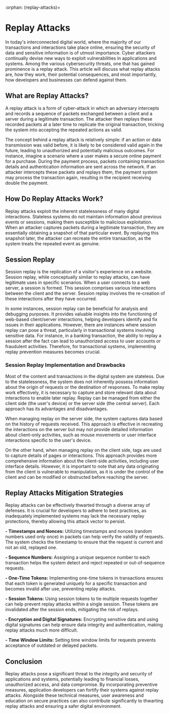 :orphan:
(replay-attacks)=

# Replay Attacks

In today's interconnected digital world, where the majority of our transactions and interactions take place online, ensuring the security of data and sensitive information is of utmost importance. Cyber attackers continually devise new ways to exploit vulnerabilities in applications and systems. Among the various cybersecurity threats, one that has gained prominence is a replay attack. This article will discuss what replay attacks are, how they work, their potential consequences, and most importantly, how developers and businesses can defend against them.

## What are Replay Attacks?

A replay attack is a form of cyber-attack in which an adversary intercepts and records a sequence of packets exchanged between a client and a server during a legitimate transaction. The attacker then replays these recorded packets at a later time to replicate the original transaction, tricking the system into accepting the repeated actions as valid.

The concept behind a replay attack is relatively simple: if an action or data transmission was valid before, it is likely to be considered valid again in the future, leading to unauthorized and potentially malicious outcomes. For instance, imagine a scenario where a user makes a secure online payment for a purchase. During the payment process, packets containing transaction details and authentication information are sent across the network. If an attacker intercepts these packets and replays them, the payment system may process the transaction again, resulting in the recipient receiving double the payment.

## How Do Replay Attacks Work?

Replay attacks exploit the inherent statelessness of many digital interactions. Stateless systems do not maintain information about previous events or sessions, making them susceptible to malicious exploitation. When an attacker captures packets during a legitimate transaction, they are essentially obtaining a snapshot of that particular event. By replaying this snapshot later, the attacker can recreate the entire transaction, as the system treats the repeated event as genuine.

## Session Replay

Session replay is the replication of a visitor's experience on a website. Session replay, while conceptually similar to replay attacks, can have legitimate uses in specific scenarios. When a user connects to a web server, a session is formed. This session comprises various interactions between the client and the server. Session replay involves the re-creation of these interactions after they have occurred.

In some instances, session replay can be beneficial for analysis and debugging purposes. It provides valuable insights into the functioning of web-based client/server interactions, helping developers identify and fix issues in their applications. However, there are instances where session replay can pose a threat, particularly in transactional systems involving sensitive data. For instance, in a banking transaction, the ability to replay a session after the fact can lead to unauthorized access to user accounts or fraudulent activities. Therefore, for transactional systems, implementing replay prevention measures becomes crucial.

### Session Replay Implementation and Drawbacks

Most of the content and transactions in the digital system are stateless. Due to the statelessness, the system does not inherently possess information about the origin of requests or the destination of responses. To make replay work effectively, it is necessary to capture and store relevant data about interactions to enable later replay. Replay can be managed from either the client side (the user's device) or the server side (the central server). Each approach has its advantages and disadvantages.

When managing replay on the server side, the system captures data based on the history of requests received. This approach is effective in recreating the interactions on the server but may not provide detailed information about client-only activities, such as mouse movements or user interface interactions specific to the user's device.

On the other hand, when managing replay on the client side, tags are used to capture details of pages or interactions. This approach provides more comprehensive information about the client-side activities, including user interface details. However, it is important to note that any data originating from the client is vulnerable to manipulation, as it is under the control of the client and can be modified or obstructed before reaching the server.

## Replay Attacks Mitigation Strategies

Replay attacks can be effectively thwarted through a diverse array of defenses. It is crucial for developers to adhere to best practices, as inadequately implemented systems may lack the necessary replay protections, thereby allowing this attack vector to persist.

**- Timestamps and Nonces:** Utilizing timestamps and nonces (random numbers used only once) in packets can help verify the validity of requests. The system checks the timestamp to ensure that the request is current and not an old, replayed one.

**- Sequence Numbers:** Assigning a unique sequence number to each transaction helps the system detect and reject repeated or out-of-sequence requests.

**- One-Time Tokens:** Implementing one-time tokens in transactions ensures that each token is generated uniquely for a specific transaction and becomes invalid after use, preventing replay attacks.

**- Session Tokens:** Using session tokens to tie multiple requests together can help prevent replay attacks within a single session. These tokens are invalidated after the session ends, mitigating the risk of replays.

**- Encryption and Digital Signatures:** Encrypting sensitive data and using digital signatures can help ensure data integrity and authentication, making replay attacks much more difficult.

**- Time Window Limits:** Setting time window limits for requests prevents acceptance of outdated or delayed packets.

## Conclusion

Replay attacks pose a significant threat to the integrity and security of applications and systems, potentially leading to financial losses, unauthorized access, and data compromise. By incorporating preventive measures, application developers can fortify their systems against replay attacks. Alongside these technical measures, user awareness and education on secure practices can also contribute significantly to thwarting replay attacks and ensuring a safer digital environment.